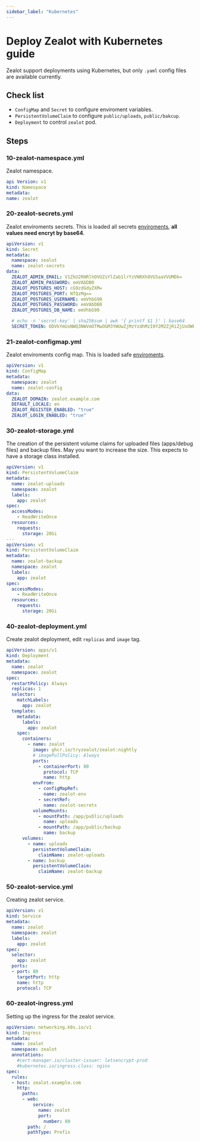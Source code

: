 ```yaml
---
sidebar_label: "Kubernetes"
---
```


# Deploy Zealot with Kubernetes guide

Zealot support deployments using Kubernetes, but only `.yaml` config files are available currently.

## Check list

- `ConfigMap` and `Secret` to configure enviroment variables.
- `PersistentVolumeClaim` to configure `public/uploads`, `public/bakcup`.
- `Deployment` to control `zealot` pod.

## Steps

### 10-zealot-namespace.yml

Zealot namespace.

```yaml title="10-zealot-namespace.yml"
api Version: v1
kind: Namespace
metadata:
name: zealot
```

### 20-zealot-secrets.yml

Zealot enviroments secrets. This is loaded all secrets [enviroments](/docs/self-hosted/configuration/environment-variables), **all values need encryt by base64**.

```yaml title="20-zealot-secrets.yml"
apiVersion: v1
kind: Secret
metadata:
  namespace: zealot
  name: zealot-secrets
data:
  ZEALOT_ADMIN_EMAIL: V1ZkU2RHRlhOVUZsYlZab1lrYzVNRXh0VG5aaVVUMDk=
  ZEALOT_ADMIN_PASSWORD: emVAbDB0
  ZEALOT_POSTGRES_HOST: cG9zdGdyZXM=
  ZEALOT_POSTGRES_PORT: NTQzMg==
  ZEALOT_POSTGRES_USERNAME: emVhbG90
  ZEALOT_POSTGRES_PASSWORD: emVAbDB0
  ZEALOT_POSTGRES_DB_NAME: emVhbG90

  # echo -n 'secret-key' | sha256sum | awk '{ printf $1 }' | base64
  SECRET_TOKEN: ODVkYmUxNWQ3NWVmOTMwOGM3YWUwZjMzYzdhMzI0Y2M2ZjRiZjUxOWEyZWQyZjMwMjdiZDMzYzE0MGE0ZjlhYQ==
```

### 21-zealot-configmap.yml

Zealot enviroments config map. This is loaded safe [enviroments](/docs/self-hosted/configuration/environment-variables).

```yaml title="21-zealot-configmap.yml"
apiVersion: v1
kind: ConfigMap
metadata:
  namespace: zealot
  name: zealot-config
data:
  ZEALOT_DOMAIN: zealot.example.com
  DEFAULT_LOCALE: en
  ZEALOT_REGISTER_ENABLED: "true"
  ZEALOT_LOGIN_ENABLED: "true"
```

### 30-zealot-storage.yml

The creation of the persistent volume claims for uploaded files (apps/debug files) and backup files. May you want to increase the size. This expects to have a storage class installed.

```yaml title="30-zealot-storage.yml"
apiVersion: v1
kind: PersistentVolumeClaim
metadata:
  name: zealot-uploads
  namespace: zealot
  labels:
    app: zealot
spec:
  accessModes:
    - ReadWriteOnce
  resources:
    requests:
      storage: 20Gi
---
apiVersion: v1
kind: PersistentVolumeClaim
metadata:
  name: zealot-backup
  namespace: zealot
  labels:
    app: zealot
spec:
  accessModes:
    - ReadWriteOnce
  resources:
    requests:
      storage: 20Gi
```

### 40-zealot-deployment.yml

Create zealot deployment, edit `replicas` and `image` tag.

```yaml title="40-zealot-deployment.yml"
apiVersion: apps/v1
kind: Deployment
metadata:
  name: zealot
  namespace: zealot
spec:
  restartPolicy: Always
  replicas: 1
  selector:
    matchLabels:
      app: zealot
  template:
    metadata:
      labels:
        app: zealot
    spec:
      containers:
        - name: zealot
          image: ghcr.io/tryzealot/zealot:nightly
          # imagePullPolicy: Always
          ports:
            - containerPort: 80
              protocol: TCP
              name: http
          envFrom:
            - configMapRef:
              name: zealot-env
            - secretRef:
              name: zealot-secrets
          volumeMounts:
            - mountPath: /app/public/uploads
              name: uploads
            - mountPath: /app/public/backup
              name: backup
      volumes:
        - name: uploads
          persistentVolumeClaim:
            claimName: zealot-uploads
        - name: backup
          persistentVolumeClaim:
            claimName: zealot-backup
```

### 50-zealot-service.yml

Creating zealot service.

```yaml title="50-zealot-service.yml"
apiVersion: v1
kind: Service
metadata:
  name: zealot
  namespace: zealot
  labels:
    app: zealot
spec:
  selector:
    app: zealot
  ports:
  - port: 80
    targetPort: http
    name: http
    protocol: TCP
```

### 60-zealot-ingress.yml

Setting up the ingress for the zealot service.

```yaml title="50-zealot-ingress.yml"
apiVersion: networking.k8s.io/v1
kind: Ingress
metadata:
  name: zealot
  namespace: zealot
  annotations:
    #cert-manager.io/cluster-issuer: letsencrypt-prod
    #kubernetes.io/ingress.class: nginx
spec:
  rules:
  - host: zealot.example.com
    http:
      paths:
      - web:
          service:
            name: zealot
            port:
              number: 80
        path: /
        pathType: Prefix
```
